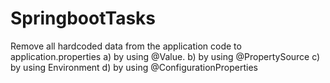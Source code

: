 # SpringbootTasks

Remove all hardcoded data from the application code to application.properties a) by using @Value. b) by using @PropertySource c) by using Environment d) by using @ConfigurationProperties

